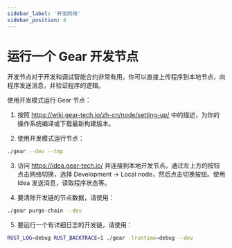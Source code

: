 ```yaml
---
sidebar_label: '开发网络'
sidebar_position: 4
---
```


# 运行一个 Gear 开发节点

开发节点对于开发和调试智能合约非常有用。你可以直接上传程序到本地节点，向程序发送消息，并验证程序的逻辑。

使用开发模式运行 Gear 节点：

1. 按照 https://wiki.gear-tech.io/zh-cn/node/setting-up/ 中的描述，为你的操作系统编译或下载最新构建版本。

2. 使用开发模式运行节点：

```bash
./gear --dev --tmp
```

3. 访问 https://idea.gear-tech.io/ 并连接到本地开发节点。通过左上方的按钮点击网络切换，选择 Development -> Local node，然后点击切换按钮。使用 Idea 发送消息，读取程序状态等。

4. 要清除开发链的节点数据，请使用：

```bash
./gear purge-chain --dev
```

5. 要运行一个有详细日志的开发链，请使用：

```bash
RUST_LOG=debug RUST_BACKTRACE=1 ./gear -lruntime=debug --dev
```

